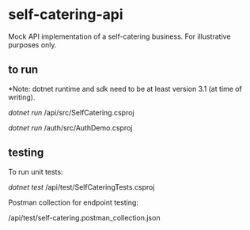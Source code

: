 # self-catering-api
Mock API implementation of a self-catering business.
For illustrative purposes only. 

## to run

*Note: dotnet runtime and sdk need to be at least version 3.1 (at time of writing).

*dotnet run* /api/src/SelfCatering.csproj

*dotnet run* /auth/src/AuthDemo.csproj

## testing

To run unit tests:

*dotnet test* /api/test/SelfCateringTests.csproj

Postman collection for endpoint testing:

/api/test/self-catering.postman_collection.json
